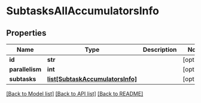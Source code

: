 # SubtasksAllAccumulatorsInfo

## Properties
Name | Type | Description | Notes
------------ | ------------- | ------------- | -------------
**id** | **str** |  | [optional] 
**parallelism** | **int** |  | [optional] 
**subtasks** | [**list[SubtaskAccumulatorsInfo]**](SubtaskAccumulatorsInfo.md) |  | [optional] 

[[Back to Model list]](../README.md#documentation-for-models) [[Back to API list]](../README.md#documentation-for-api-endpoints) [[Back to README]](../README.md)

